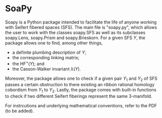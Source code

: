 # SoaPy

Soapy is a Python package intended to facilitate the life of anyone working with Seifert fibered spaces (SFS).
The main file is "soapy.py", which allows the user to work with the classes soapy.SFS as well as its subclasses soapy.Lens, soapy.Prism and soapy.Brieskorn.
For a given SFS $Y$, the package allows one to find, among other things,

- a definite plumbing description of $Y$;
- the corresponding linking matrix;
- the $\text{HF}^{+}(Y)$; and
- the Casson-Walker invariant $\lambda(Y)$.

Moreover, the package allows one to check if a given pair $Y_1$ and $Y_2$ of SFS passes a certain obstruction to there existing an ribbon rational homology cobordism from $Y_1$ to $Y_2$.
Lastly, the package comes with built-in functions to check if two different Seifert fiberings represent the same $3$-manifold.

For instrcutions and underlying mathematical conventions, refer to the PDF (to be added).